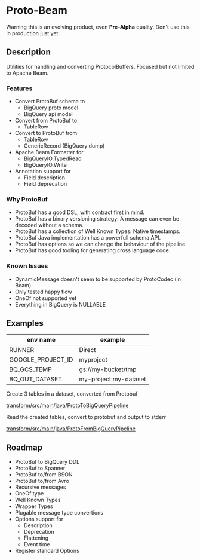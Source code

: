 # Proto-Beam

Warning this is an evolving product, even **Pre-Alpha** quality. Don't use
this in production just yet.

## Description

Utilities for handling and converting ProtocolBuffers. Focused but not
limited to Apache Beam.

### Features

- Convert ProtoBuf schema to
    - BigQuery proto model
    - BigQuery api model
- Convert from ProtoBuf to
    - TableRow
- Convert to ProtoBuf from
    - TableRow
    - GenericRecord (BigQuery dump)
- Apache Beam Formatter for
    - BigQueryIO.TypedRead
    - BigQueryIO.Write
- Annotation support for
    - Field description
    - Field deprecation
    
### Why ProtoBuf

- ProtoBuf has a good DSL, with contract first in mind.
- ProtoBuf has a binary versioning strategy: A message can even be decoded
  without a schema.
- ProtoBuf has a collection of Well Known Types: Native timestamps.
- ProtoBuf Java implementation has a powerfull schema API.
- ProtoBuf has options so we can change the behaviour of the pipeline.
- ProtoBuf has good tooling for generating cross language code.

### Known Issues

- DynamicMessage doesn't seem to be supported by ProtoCodec (in Beam)
- Only tested happy flow
- OneOf not supported yet
- Everything in BigQuery is NULLABLE

## Examples

| env name | example |
| ------------- | -------------|
| RUNNER | Direct |
| GOOGLE_PROJECT_ID | myproject |
| BQ_GCS_TEMP | gs://my-bucket/tmp |
| BQ_OUT_DATASET | my-project:my-dataset |

Create 3 tables in a dataset, converted from Protobuf

[transform/src/main/java/ProtoToBigQueryPipeline](transform/src/main/java/ProtoToBigQueryPipeline)

Read the created tables, convert to protobuf and output to stderr

[transform/src/main/java/ProtoFromBigQueryPipeline](transform/src/main/java/ProtoFromBigQueryPipeline)

## Roadmap

- ProtoBuf to BigQuery DDL
- ProtoBuf to Spanner
- ProtoBuf to/from BSON
- ProtoBuf to/from Avro
- Recursive messages
- OneOf type
- Well Known Types
- Wrapper Types
- Plugable message type convertions
- Options support for
    - Description
    - Deprecation
    - Flattening
    - Event time
- Register standard Options

